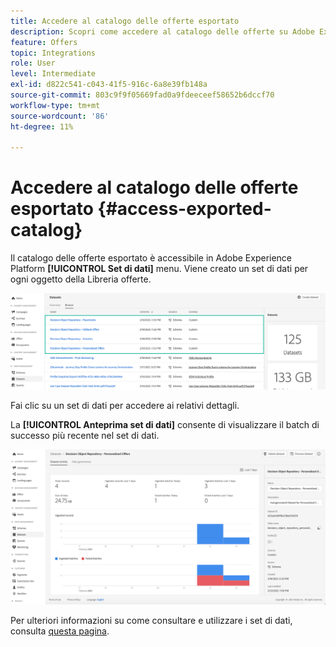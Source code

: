 ```yaml
---
title: Accedere al catalogo delle offerte esportato
description: Scopri come accedere al catalogo delle offerte su Adobe Experience Platform una volta esportato
feature: Offers
topic: Integrations
role: User
level: Intermediate
exl-id: d822c541-c043-41f5-916c-6a8e39fb148a
source-git-commit: 803c9f9f05669fad0a9fdeeceef58652b6dccf70
workflow-type: tm+mt
source-wordcount: '86'
ht-degree: 11%

---
```


# Accedere al catalogo delle offerte esportato {#access-exported-catalog}

Il catalogo delle offerte esportato è accessibile in Adobe Experience Platform **[!UICONTROL Set di dati]** menu. Viene creato un set di dati per ogni oggetto della Libreria offerte.

![](../assets/datasets-list.png)

Fai clic su un set di dati per accedere ai relativi dettagli.

La **[!UICONTROL Anteprima set di dati]** consente di visualizzare il batch di successo più recente nel set di dati.

![](../assets/dataset-activity.png)

Per ulteriori informazioni su come consultare e utilizzare i set di dati, consulta [questa pagina](../../data/get-started-datasets.md).
